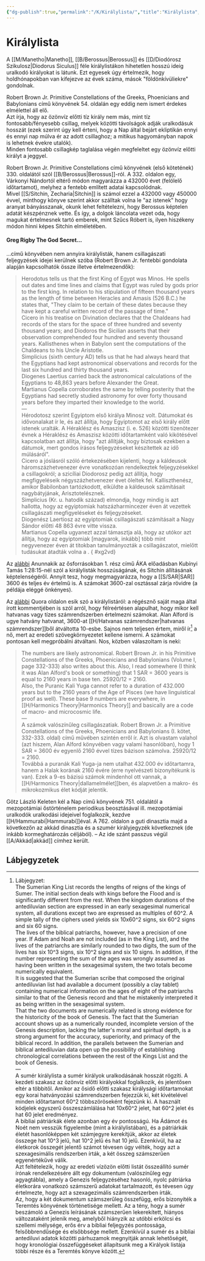 ```yaml
---
{"dg-publish":true,"permalink":"/K/Királylista/","title":"Királylista","tags":["Englishtexttranslated"],"created":"2023-11-12T04:45","updated":"2024-10-25T22:24"}
---
```



# Királylista

A [[M/Manetho\|Manetho]], [[B/Berossus\|Berossus]] és [[D/Diodórosz Szikulosz\|Diodorus Siculus]] féle királylistákon hihetetlen hosszú ideig uralkodó királyokat is látunk. Ezt egyesek úgy értelmezik, hogy holdhónapokban van kifejezve az évek száma, mások "földönkívüliekre" gondolnak.  

Robert Brown Jr. Primitive Constellations of the Greeks, Phoenicians and Babylonians című könyvének 54. oldalán egy eddig nem ismert érdekes elmélettel áll elő.  
Azt írja, hogy az özönvíz előtti tíz király nem más, mint tíz fontosabb/fényesebb csillag, melyek közötti távolságok adják uralkodásuk hosszát (ezek szerint úgy kell érteni, hogy a Nap által bejárt ekliptikán ennyi és ennyi nap múlva ér az adott csillaghoz; a mitikus hagyományban napok is lehetnek évekre utalók).  
Minden fontosabb csillagkép taglalása végén megfeleltet egy özönvíz előtti királyt a jeggyel.  

Robert Brown Jr. Primitive Constellations című könyvének (első kötetének) 330. oldalától szól [[B/Berossus\|Berossus]]-ról. A 332. oldalon egy, Várkonyi Nándortól eltérő módon magyarázza a 432000 évet (felölelő időtartamot), melyhez a fentebb említett adatai kapcsolódnak.  
Mivel [[S/Sitchin, Zecharia\|Sitchin]] is számol ezzel a 432000 vagy 450000 évvel, minthogy könyve szerint akkor szálltak volna le "az istenek" hogy aranyat bányásszanak, okunk lehet feltételezni, hogy Berossus képtelen adatát készpénznek vette. És így, a dolgok láncolata vezet oda, hogy magukat értelmesnek tartó emberek, mint Szűcs Róbert is, ilyen hiszékeny módon hinni képes Sitchin elméletében.  

#### Greg Rigby The God Secret...

...című könyvében nem annyira királylisták, hanem csillagászati feljegyzések idejei kerülnek szóba (Robert Brown Jr. fentebbi gondolata alapján kapcsolhatók össze illetve értelmezendők):  
> Herodotus tells us that the first King of Egypt was Minos. He spells out dates and time lines and claims that Egypt was ruled by gods prior to the first king. In relation to his stipulation of fifteen thousand years as the length of time between Heracles and Amasis (526 B.C.) he states that, "They claim to be certain of these dates because they have kept a careful written record of the passage of time."  
> Cicero in his treatise on Divination declares that the Chaldeans had records of the stars for the space of three hundred and seventy thousand years; and Diodoros the Sicilian asserts that their observation comprehended four hundred and seventy thousand years. Kallisthenes when in Babylon sent the computations of the Chaldeans to his Uncle Aristotle.  
> Simplicius (sixth century AD) tells us that he had always heard that the Egyptians had kept astronomical observations and records for the last six hundred and thirty thousand years.  
> Diogenes Laertius carried back the astronomical calculations of the Egyptians to 48,863 years before Alexander the Great.  
> Martianus Copella corroborates the same by telling posterity that the Egyptians had secretly studied astronomy for over forty thousand years before they imparted their knowledge to the world.  
> —  
> Hérodotosz szerint Egyiptom első királya Minosz volt. Dátumokat és idővonalakat ír le, és azt állítja, hogy Egyiptomot az első király előtt istenek uralták. A Héraklész és Amaszisz (i. e. 526) közötti tizenötezer évnek a Héraklész és Amaszisz közötti időtartamként való kikötésével kapcsolatban azt állítja, hogy "azt állítják, hogy biztosak ezekben a dátumok, mert gondos írásos feljegyzéseket készítettek az idő múlásáról".  
> Cicero a jóslásról szóló értekezésében kijelenti, hogy a káldeusok háromszázhetvenezer évre vonatkozóan rendelkeztek feljegyzésekkel a csillagokról; a szicíliai Diodorosz pedig azt állítja, hogy megfigyeléseik négyszázhetvenezer évet öleltek fel. Kalliszthenész, amikor Babilonban tartózkodott, elküldte a káldeusok számításait nagybátyjának, Arisztotelésznek.  
> Simplicius (Kr. u. hatodik század) elmondja, hogy mindig is azt hallotta, hogy az egyiptomiak hatszázharmincezer éven át vezettek csillagászati megfigyeléseket és feljegyzéseket.  
> Diogenész Laertiosz az egyiptomiak csillagászati számításait a Nagy Sándor előtti 48 863 évre vitte vissza.  
> Martianus Copella ugyanezt azzal támasztja alá, hogy az utókor azt állítja, hogy az egyiptomiak \[magyarok, inkább\] több mint negyvenezer éven át titokban tanulmányozták a csillagászatot, mielőtt tudásukat átadták volna a .
{ #xg2vd}


Az [alábbi](https://youtu.be/OoCmcHmcs1o) Anunnakik az ősforrásokban 1. rész című ÁKA előadásban Kubínyi Tamás 1:28:15-nél szól a királylisták hosszúságának, és Sitchin állításának képtelenségéről. Annyit tesz, hogy megmagyarázza, hogy a [[S/SAR\|SAR]] 3600 és teljes év értelmű is. A számokat 3600-zal osztással zárja rövidre (a példája eléggé önkényes).  

Az [alábbi](https://qr.ae/TezGJ8) Quora oldalon esik szó a királylistáról: a régésznő saját maga által írott kommentjében is szól arról, hogy félreértésen alapulhat, hogy mikor kell hatvanas vagy tízes számrendszerben értelmezni számokat. Alan Alford is ugye hatvány hatvanat, 3600-at [[H/Hatvanas számrendszer\|hatvanas számrendszer]]ből átváltotta 10-esbe. Sajnos nem teljesen értem, miről ír[^1] a nő, mert az eredeti szövegkörnyezetet kellene ismerni. A számokat pontosan kell megpróbálni átváltani. Nos, közben válaszoltam is neki:  
> The numbers are likely astronomical. Robert Brown Jr. in his Primitive Constellations of the Greeks, Phoenicians and Babylonians (Volume I, page 332-333) also writes about this. Also, I read somewhere (I think it was Alan Alford's book or something) that 1 SAR = 3600 years is equal to 2160 years in base ten. 25920/12 = 2160.  
> Also, the Puranic Kali Yuga cannot refer to a duration of 432.000 years but to the 2160 years of the Age of Pisces (we have linguistical proof as well). These base 9 numbers are everywhere, in [[H/Harmonics Theory\|Harmonics Theory]] and basically are a code of macro- and microcosmic life.  
> —  
> A számok valószínűleg csillagászatiak. Robert Brown Jr. a Primitive Constellations of the Greeks, Phoenicians and Babylonians (I. kötet, 332-333. oldal) című művében szintén erről ír. Azt is olvastam valahol (azt hiszem, Alan Alford könyvében vagy valami hasonlóban), hogy 1 SAR = 3600 év egyenlő 2160 évvel tízes bázison számolva. 25920/12 = 2160.  
> Továbbá a puranák Kali Yuga-ja nem utalhat 432.000 év időtartamra, hanem a Halak korának 2160 évére (erre nyelvészeti bizonyítékunk is van). Ezek a 9-es bázisú számok mindenhol ott vannak, a [[H/Harmonics Theory\|dallamelmélet]]ben, és alapvetően a makro- és mikrokozmikus élet kódját jelentik.  

Götz László Keleten kél a Nap című könyvének 751. oldalától a mezopotámiai őstörténelem periodikus beosztásával ill. mezopotámiai uralkodók uralkodási idejeivel foglalkozik, kezdve [[H/Hammurabi\|Hammurabi]]éval. A 762. oldalon a guti dinasztia majd a következőn az akkád dinasztia és a szumér királyjegyzék következnek (de inkább kormeghatározás céljából). – Az ide szánt passzus végül [[A/Akkád\|akkád]] címhez került.  

  

## Lábjegyzetek

[^1]: Lábjegyzet:  
The Sumerian King List records the lengths of reigns of the kings of Sumer. The initial section deals with kings before the Flood and is significantly different from the rest. When the kingdom durations of the antediluvian section are expressed in an early sexagesimal numerical system, all durations except two are expressed as multiples of 60^2. A simple tally of the ciphers used yields six 10x60^2 signs, six 60^2 signs and six 60 signs.  
The lives of the biblical patriarchs, however, have a precision of one year. If Adam and Noah are not included (as in the King List), and the lives of the patriarchs are similarly rounded to two digits, the sum of the lives has six 10^3 signs, six 10^2 signs and six 10 signs. In addition, if the number representing the sum of the ages was wrongly assumed as having been written in the sexagesimal system, the two totals become numerically equivalent.  
It is suggested that the Sumerian scribe that composed the original antediluvian list had available a document (possibly a clay tablet) containing numerical information on the ages of eight of the patriarchs similar to that of the Genesis record and that he mistakenly interpreted it as being written in the sexagesimal system.  
That the two documents are numerically related is strong evidence for the historicity of the book of Genesis. The fact that the Sumerian account shows up as a numerically rounded, incomplete version of the Genesis description, lacking the latter's moral and spiritual depth, is a strong argument for the accuracy, superiority, and primacy of the biblical record. In addition, the parallels between the Sumerian and biblical antediluvian data open up the possibility of establishing chronological correlations between the rest of the Kings List and the book of Genesis.  
—  
A sumér királylista a sumér királyok uralkodásának hosszát rögzíti. A kezdeti szakasz az özönvíz előtti királyokkal foglalkozik, és jelentősen eltér a többitől. Amikor az ősidő előtti szakasz királysági időtartamokat egy korai hatványozási számrendszerben fejezzük ki, két kivételével minden időtartamot 60^2 többszöröseként fejezünk ki. A használt kódjelek egyszerű összeszámlálása hat 10x60^2 jelet, hat 60^2 jelet és hat 60 jelet eredményez.  
A bibliai pátriárkák élete azonban egy év pontosságú. Ha Ádámot és Noét nem vesszük figyelembe (mint a királylistában), és a pátriárkák életét hasonlóképpen két számjegyre kerekítjük, akkor az életek összege hat 10^3 jelű, hat 10^2 jelű és hat 10 jelű. Ezenkívül, ha az életkorok összegét jelentő számot tévesen úgy vélték, hogy azt a szexagesimális rendszerben írták, a két összeg számszerűen egyenértékűvé válik.  
Azt feltételezik, hogy az eredeti vízözön előtti listát összeállító sumér írónak rendelkezésére állt egy dokumentum (valószínűleg egy agyagtábla), amely a Genezis feljegyzéséhez hasonló, nyolc pátriárka életkorára vonatkozó számszerű adatokat tartalmazott, és tévesen úgy értelmezte, hogy azt a szexagezimális számrendszerben írták.  
Az, hogy a két dokumentum számszerűleg összefügg, erős bizonyíték a Teremtés könyvének történetisége mellett. Az a tény, hogy a sumér beszámoló a Genezis leírásának számszerűen lekerekített, hiányos változataként jelenik meg, amelyből hiányzik az utóbbi erkölcsi és szellemi mélysége, erős érv a bibliai feljegyzés pontossága, felsőbbrendűsége és elsőbbsége mellett. Ezenkívül a sumér és a bibliai antediluvi adatok közötti párhuzamok megnyitják annak lehetőségét, hogy kronológiai összefüggéseket állapítsunk meg a Királyok listája többi része és a Teremtés könyve között.  